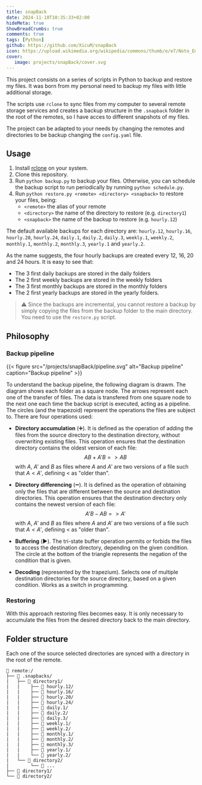 ```yaml
---
title: snapBack
date: 2024-11-10T10:35:33+02:00
hideMeta: true
ShowBreadCrumbs: true
comments: true
tags: [Python]
github: https://github.com/XicuM/snapBack
icon: https://upload.wikimedia.org/wikipedia/commons/thumb/e/e7/Noto_Emoji_v2.034_1f9e2.svg/240px-Noto_Emoji_v2.034_1f9e2.svg.png
cover:
   image: projects/snapBack/cover.svg
---
```


This project consists on a series of scripts in Python to backup and restore my files. It was born from my personal need to backup my files with little additional storage.

The scripts use `rclone` to sync files from my computer to several remote storage services and creates a backup structure in the `.snapback` folder in the root of the remotes, so I have acces to different snapshots of my files.

The project can be adapted to your needs by changing the remotes and directories to be backup changing the `config.yaml` file.

## Usage

1. Install [rclone](https://rclone.org/) on your system.
2. Clone this repository.
3. Run `python backup.py` to backup your files. Otherwise, you can schedule the backup script to run periodically by running `python schedule.py`.
4. Run `python restore.py <remote> <directory> <snapback>` to restore your files, being:
   - `<remote>` the alias of your remote
   - `<directory>` the name of the directory to restore (e.g. `directory1`)
   - `<snapback>` the name of the backup to restore (e.g. `hourly.12`)

The default available backups for each directory are: `hourly.12`, `hourly.16`, `hourly.20`, `hourly.24`, `daily.1`, `daily.2`, `daily.3`, `weekly.1`, `weekly.2`, `monthly.1`, `monthly.2`, `monthly.3`, `yearly.1` and `yearly.2`.

As the name suggests, the four hourly backups are created every 12, 16, 20 and 24 hours. It is easy to see that:
- The 3 first daily backups are stored in the daily folders
- The 2 first weekly backups are stored in the weekly folders
- The 3 first monthly backups are stored in the monthly folders
- The 2 first yearly backups are stored in the yearly folders.

> ⚠️ Since the backups are incremental, you cannot restore a backup by simply copying the files from the backup folder to the main directory. You need to use the `restore.py` script.

## Philosophy

### Backup pipeline

{{< figure src="/projects/snapBack/pipeline.svg" alt="Backup pipeline" caption="Backup pipeline" >}}

To understand the backup pipeline, the following diagram is drawm. The diagram shows each folder as a square node. The arrows represent each one of the transfer of files. The data is transfered from one square node to the next one each time the backup script is executed, acting as a pipeline. The circles (and the trapezoid) represent the operations the files are subject to. There are four operations used:

- **Directory accumulation** (➕). It is defined as the operation of adding the files from the source directory to the destination directory, without overwriting existing files. This operation ensures that the destination directory contains the oldest version of each file:
    $$ AB + A'B => AB $$
    with $A$, $A'$ and $B$ as files where $A$ and $A'$ are two versions of a file such that $A < A'$, defining $<$ as "older than".

- **Directory differencing** (➖). It is defined as the operation of obtaining only the files that are different between the source and destination directories. This operation ensures that the destination directory only contains the newest version of each file:
    $$ A'B - AB => A' $$
    with $A$, $A'$ and $B$ as files where $A$ and $A'$ are two versions of a file such that $A < A'$, defining $<$ as "older than".

- **Buffering** (▶️). The tri-state buffer operation permits or forbids the files to access the destination directory, depending on the given condition. The circle at the bottom of the triangle represents the negation of the condition that is given.

- **Decoding** (represented by the trapezium). Selects one of multiple destination directories for the source directory, based on a given condition. Works as a switch in programming.

### Restoring

With this approach restoring files becomes easy. It is only necessary to accumulate the files from the desired directory back to the main directory.

## Folder structure

Each one of the source selected directories are synced with a directory in the root of the remote.

```
📁 remote:/
├── 📁 .snapbacks/
|   ├── 📁 directory1/
|   |    ├── 📁 hourly.12/
|   |    ├── 📁 hourly.16/
|   |    ├── 📁 hourly.20/
|   |    ├── 📁 hourly.24/
|   |    ├── 📁 daily.1/
|   |    ├── 📁 daily.2/
|   |    ├── 📁 daily.3/
|   |    ├── 📁 weekly.1/
|   |    ├── 📁 weekly.2/
|   |    ├── 📁 monthly.1/
|   |    ├── 📁 monthly.2/
|   |    ├── 📁 monthly.3/
|   |    ├── 📁 yearly.1/
|   |    └── 📁 yearly.2/
|   └── 📁 directory2/   
|        └── 📁 ...       
├── 📁 directory1/
└── 📁 directory2/
```